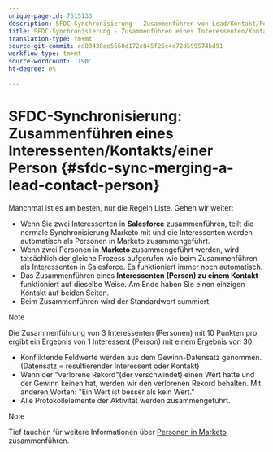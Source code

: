 ```yaml
---
unique-page-id: 7515133
description: SFDC-Synchronisierung - Zusammenführen von Lead/Kontakt/Person - Marketing-Dokumente - Produktdokumentation
title: SFDC-Synchronisierung - Zusammenführen eines Interessenten/Kontakts/einer Person
translation-type: tm+mt
source-git-commit: ed83438ae5660d172e845f25c4d72d599574bd91
workflow-type: tm+mt
source-wordcount: '190'
ht-degree: 0%

---
```



# SFDC-Synchronisierung: Zusammenführen eines Interessenten/Kontakts/einer Person {#sfdc-sync-merging-a-lead-contact-person}

Manchmal ist es am besten, nur die Regeln Liste. Gehen wir weiter:

* Wenn Sie zwei Interessenten in **Salesforce** zusammenführen, teilt die normale Synchronisierung Marketo mit und die Interessenten werden automatisch als Personen in Marketo zusammengeführt.
* Wenn zwei Personen in **Marketo** zusammengeführt werden, wird tatsächlich der gleiche Prozess aufgerufen wie beim Zusammenführen als Interessenten in Salesforce. Es funktioniert immer noch automatisch.
* Das Zusammenführen eines **Interessenten (Person) zu einem Kontakt** funktioniert auf dieselbe Weise. Am Ende haben Sie einen einzigen Kontakt auf beiden Seiten.
* Beim Zusammenführen wird der Standardwert summiert.

>[!NOTE]
>
>Die Zusammenführung von 3 Interessenten (Personen) mit 10 Punkten pro, ergibt ein Ergebnis von 1 Interessent (Person) mit einem Ergebnis von 30.

* Konfliktende Feldwerte werden aus dem Gewinn-Datensatz genommen. (Datensatz = resultierender Interessent oder Kontakt)
* Wenn der &quot;verlorene Rekord&quot;(der verschwindet) einen Wert hatte und der Gewinn keinen hat, werden wir den verlorenen Rekord behalten. Mit anderen Worten: &quot;Ein Wert ist besser als kein Wert.&quot;
* Alle Protokollelemente der Aktivität werden zusammengeführt.

>[!NOTE]
>
>Tief tauchen für weitere Informationen über [Personen in Marketo](/help/marketo/product-docs/core-marketo-concepts/smart-lists-and-static-lists/managing-people-in-smart-lists/find-and-merge-duplicate-people.md) zusammenführen.
